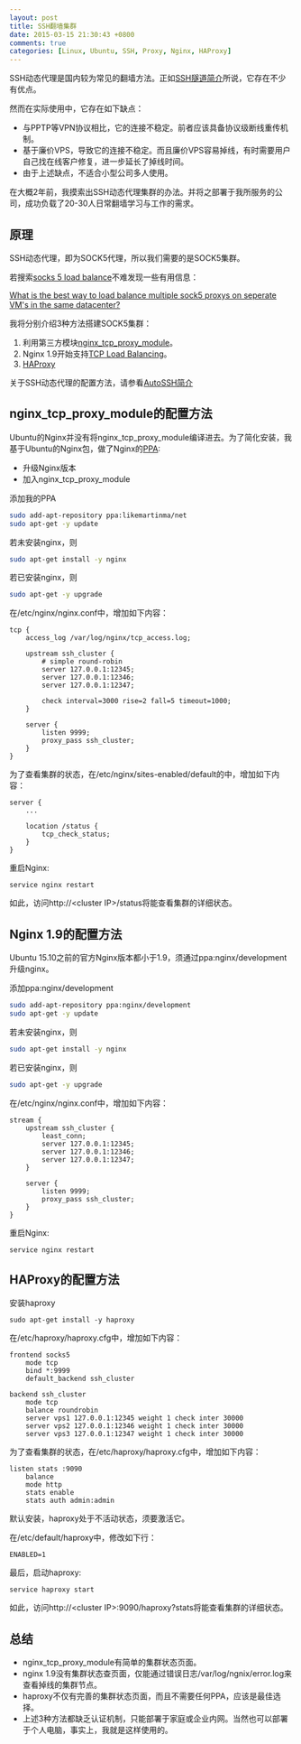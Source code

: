 ```yaml
---
layout: post
title: SSH翻墙集群
date: 2015-03-15 21:30:43 +0800
comments: true
categories: [Linux, Ubuntu, SSH, Proxy, Nginx, HAProxy]
---
```


SSH动态代理是国内较为常见的翻墙方法。正如[SSH隧道简介](/blog/2014/10/27/ssh-tunnel-tutorial/)所说，它存在不少有优点。

然而在实际使用中，它存在如下缺点：

* 与PPTP等VPN协议相比，它的连接不稳定。前者应该具备协议级断线重传机制。
* 基于廉价VPS，导致它的连接不稳定。而且廉价VPS容易掉线，有时需要用户自己找在线客户修复，进一步延长了掉线时间。
* 由于上述缺点，不适合小型公司多人使用。

在大概2年前，我摸索出SSH动态代理集群的办法。并将之部署于我所服务的公司，成功负载了20-30人日常翻墙学习与工作的需求。

## 原理 ##

SSH动态代理，即为SOCK5代理，所以我们需要的是SOCK5集群。

若搜索[socks 5 load balance](https://www.google.com/search?hl=en&q=socks+5+load+balance)不难发现一些有用信息：

[What is the best way to load balance multiple sock5 proxys on seperate VM's in the same datacenter?](http://serverfault.com/questions/517971/what-is-the-best-way-to-load-balance-multiple-sock5-proxys-on-seperate-vms-in-t)

我将分别介绍3种方法搭建SOCK5集群：

 1. 利用第三方模块[nginx\_tcp\_proxy\_module](https://github.com/yaoweibin/nginx_tcp_proxy_module)。
 2. Nginx 1.9开始支持[TCP Load Balancing](http://nginx.com/resources/admin-guide/tcp-load-balancing/)。
 3. [HAProxy](http://www.haproxy.org/)

关于SSH动态代理的配置方法，请参看[AutoSSH简介](/blog/2014/12/23/autossh-tutorial/)

## nginx\_tcp\_proxy\_module的配置方法 ##

Ubuntu的Nginx并没有将nginx\_tcp\_proxy\_module编译进去。为了简化安装，我基于Ubuntu的Nginx包，做了Nginx的[PPA](https://launchpad.net/~likemartinma/+archive/ubuntu/net):

* 升级Nginx版本
* 加入nginx\_tcp\_proxy\_module

添加我的PPA

```bash
sudo add-apt-repository ppa:likemartinma/net
sudo apt-get -y update
```

若未安装nginx，则

```bash
sudo apt-get install -y nginx
```

若已安装nginx，则

```bash
sudo apt-get -y upgrade
```

在/etc/nginx/nginx.conf中，增加如下内容：

```nginx
tcp {
    access_log /var/log/nginx/tcp_access.log;

    upstream ssh_cluster {
        # simple round-robin
        server 127.0.0.1:12345;
        server 127.0.0.1:12346;
        server 127.0.0.1:12347;

        check interval=3000 rise=2 fall=5 timeout=1000;
    }

    server {
        listen 9999;
        proxy_pass ssh_cluster;
    }
}
```

为了查看集群的状态，在/etc/nginx/sites-enabled/default的中，增加如下内容：

```nginx
server {
    ...

    location /status {
        tcp_check_status;
    }
}
```

重启Nginx:

```
service nginx restart
```

如此，访问http\://&lt;cluster IP&gt;/status将能查看集群的详细状态。

## Nginx 1.9的配置方法 ##

Ubuntu 15.10之前的官方Nginx版本都小于1.9，须通过ppa:nginx/development升级nginx。

添加ppa:nginx/development

```bash
sudo add-apt-repository ppa:nginx/development
sudo apt-get -y update
```

若未安装nginx，则

```bash
sudo apt-get install -y nginx
```

若已安装nginx，则

```bash
sudo apt-get -y upgrade
```

在/etc/nginx/nginx.conf中，增加如下内容：

```nginx
stream {
    upstream ssh_cluster {
        least_conn;
        server 127.0.0.1:12345;
        server 127.0.0.1:12346;
        server 127.0.0.1:12347;
    }

    server {
        listen 9999;
        proxy_pass ssh_cluster;
    }
}
```

重启Nginx:

```
service nginx restart
```

## HAProxy的配置方法 ##

安装haproxy

```
sudo apt-get install -y haproxy
```

在/etc/haproxy/haproxy.cfg中，增加如下内容：

```
frontend socks5
    mode tcp
    bind *:9999
    default_backend ssh_cluster

backend ssh_cluster
    mode tcp
    balance roundrobin
    server vps1 127.0.0.1:12345 weight 1 check inter 30000
    server vps2 127.0.0.1:12346 weight 1 check inter 30000
    server vps3 127.0.0.1:12347 weight 1 check inter 30000
```

为了查看集群的状态，在/etc/haproxy/haproxy.cfg中，增加如下内容：

```
listen stats :9090
    balance
    mode http
    stats enable
    stats auth admin:admin
```

默认安装，haproxy处于不活动状态，须要激活它。

在/etc/default/haproxy中，修改如下行：

```
ENABLED=1
```

最后，启动haproxy:

```
service haproxy start
```

如此，访问http\://&lt;cluster IP&gt;:9090/haproxy?stats将能查看集群的详细状态。

## 总结 ##

 * nginx\_tcp\_proxy\_module有简单的集群状态页面。
 * nginx 1.9没有集群状态查页面，仅能通过错误日志/var/log/ngnix/error.log来查看掉线的集群节点。
 * haproxy不仅有完善的集群状态页面，而且不需要任何PPA，应该是最佳选择。
 * 上述3种方法都缺乏认证机制，只能部署于家庭或企业内网。当然也可以部署于个人电脑，事实上，我就是这样使用的。


